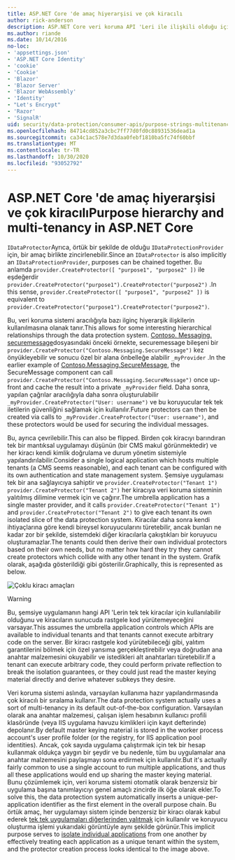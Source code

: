 ```yaml
---
title: ASP.NET Core 'de amaç hiyerarşisi ve çok kiracılı
author: rick-anderson
description: ASP.NET Core veri koruma API 'Leri ile ilişkili olduğu için amaç dize hiyerarşisi ve çok kiracılı olma hakkında bilgi edinin.
ms.author: riande
ms.date: 10/14/2016
no-loc:
- 'appsettings.json'
- 'ASP.NET Core Identity'
- 'cookie'
- 'Cookie'
- 'Blazor'
- 'Blazor Server'
- 'Blazor WebAssembly'
- 'Identity'
- "Let's Encrypt"
- 'Razor'
- 'SignalR'
uid: security/data-protection/consumer-apis/purpose-strings-multitenancy
ms.openlocfilehash: 84714cd852a3cbc7ff77d0fd0c88931536dead1a
ms.sourcegitcommit: ca34c1ac578e7d3daa0febf1810ba5fc74f60bbf
ms.translationtype: MT
ms.contentlocale: tr-TR
ms.lasthandoff: 10/30/2020
ms.locfileid: "93052792"
---
```

# <a name="purpose-hierarchy-and-multi-tenancy-in-aspnet-core"></a><span data-ttu-id="afbf1-103">ASP.NET Core 'de amaç hiyerarşisi ve çok kiracılı</span><span class="sxs-lookup"><span data-stu-id="afbf1-103">Purpose hierarchy and multi-tenancy in ASP.NET Core</span></span>

<span data-ttu-id="afbf1-104">`IDataProtector`Ayrıca, örtük bir şekilde de olduğu `IDataProtectionProvider` için, bir amaç birlikte zincirlenebilir.</span><span class="sxs-lookup"><span data-stu-id="afbf1-104">Since an `IDataProtector` is also implicitly an `IDataProtectionProvider`, purposes can be chained together.</span></span> <span data-ttu-id="afbf1-105">Bu anlamda `provider.CreateProtector([ "purpose1", "purpose2" ])` ile eşdeğerdir `provider.CreateProtector("purpose1").CreateProtector("purpose2")` .</span><span class="sxs-lookup"><span data-stu-id="afbf1-105">In this sense, `provider.CreateProtector([ "purpose1", "purpose2" ])` is equivalent to `provider.CreateProtector("purpose1").CreateProtector("purpose2")`.</span></span>

<span data-ttu-id="afbf1-106">Bu, veri koruma sistemi aracılığıyla bazı ilginç hiyerarşik ilişkilerin kullanılmasına olanak tanır.</span><span class="sxs-lookup"><span data-stu-id="afbf1-106">This allows for some interesting hierarchical relationships through the data protection system.</span></span> <span data-ttu-id="afbf1-107">[Contoso. Messaging. securemessage](xref:security/data-protection/consumer-apis/purpose-strings#data-protection-contoso-purpose)dosyasındaki önceki örnekte, securemessage bileşeni bir `provider.CreateProtector("Contoso.Messaging.SecureMessage")` kez önyükleyebilir ve sonucu özel bir alana önbelleğe alabilir `_myProvider` .</span><span class="sxs-lookup"><span data-stu-id="afbf1-107">In the earlier example of [Contoso.Messaging.SecureMessage](xref:security/data-protection/consumer-apis/purpose-strings#data-protection-contoso-purpose), the SecureMessage component can call `provider.CreateProtector("Contoso.Messaging.SecureMessage")` once up-front and cache the result into a private `_myProvider` field.</span></span> <span data-ttu-id="afbf1-108">Daha sonra, yapılan çağrılar aracılığıyla daha sonra oluşturulabilir `_myProvider.CreateProtector("User: username")` ve bu koruyucular tek tek iletilerin güvenliğini sağlamak için kullanılır.</span><span class="sxs-lookup"><span data-stu-id="afbf1-108">Future protectors can then be created via calls to `_myProvider.CreateProtector("User: username")`, and these protectors would be used for securing the individual messages.</span></span>

<span data-ttu-id="afbf1-109">Bu, ayrıca çevrilebilir.</span><span class="sxs-lookup"><span data-stu-id="afbf1-109">This can also be flipped.</span></span> <span data-ttu-id="afbf1-110">Birden çok kiracıyı barındıran tek bir mantıksal uygulamayı düşünün (bir CMS makul görünmektedir) ve her kiracı kendi kimlik doğrulama ve durum yönetim sistemiyle yapılandırılabilir.</span><span class="sxs-lookup"><span data-stu-id="afbf1-110">Consider a single logical application which hosts multiple tenants (a CMS seems reasonable), and each tenant can be configured with its own authentication and state management system.</span></span> <span data-ttu-id="afbf1-111">Şemsiye uygulaması tek bir ana sağlayıcıya sahiptir ve `provider.CreateProtector("Tenant 1")` `provider.CreateProtector("Tenant 2")` her kiracıya veri koruma sisteminin yalıtılmış dilimine vermek için ve çağırır.</span><span class="sxs-lookup"><span data-stu-id="afbf1-111">The umbrella application has a single master provider, and it calls `provider.CreateProtector("Tenant 1")` and `provider.CreateProtector("Tenant 2")` to give each tenant its own isolated slice of the data protection system.</span></span> <span data-ttu-id="afbf1-112">Kiracılar daha sonra kendi ihtiyaçlarına göre kendi bireysel koruyucularını türetebilir, ancak bunları ne kadar zor bir şekilde, sistemdeki diğer kiracılarla çakıştıkları bir koruyucu oluşturamazlar.</span><span class="sxs-lookup"><span data-stu-id="afbf1-112">The tenants could then derive their own individual protectors based on their own needs, but no matter how hard they try they cannot create protectors which collide with any other tenant in the system.</span></span> <span data-ttu-id="afbf1-113">Grafik olarak, aşağıda gösterildiği gibi gösterilir.</span><span class="sxs-lookup"><span data-stu-id="afbf1-113">Graphically, this is represented as below.</span></span>

![Çoklu kiracı amaçları](purpose-strings-multitenancy/_static/purposes-multi-tenancy.png)

>[!WARNING]
> <span data-ttu-id="afbf1-115">Bu, şemsiye uygulamanın hangi API 'Lerin tek tek kiracılar için kullanılabilir olduğunu ve kiracıların sunucuda rastgele kod yürütemeyeceğini varsayar.</span><span class="sxs-lookup"><span data-stu-id="afbf1-115">This assumes the umbrella application controls which APIs are available to individual tenants and that tenants cannot execute arbitrary code on the server.</span></span> <span data-ttu-id="afbf1-116">Bir kiracı rastgele kod yürütebileceği gibi, yalıtım garantilerini bölmek için özel yansıma gerçekleştirebilir veya doğrudan ana anahtar malzemesini okuyabilir ve istedikleri alt anahtarları türetebilir.</span><span class="sxs-lookup"><span data-stu-id="afbf1-116">If a tenant can execute arbitrary code, they could perform private reflection to break the isolation guarantees, or they could just read the master keying material directly and derive whatever subkeys they desire.</span></span>

<span data-ttu-id="afbf1-117">Veri koruma sistemi aslında, varsayılan kullanıma hazır yapılandırmasında çok kiracılı bir sıralama kullanır.</span><span class="sxs-lookup"><span data-stu-id="afbf1-117">The data protection system actually uses a sort of multi-tenancy in its default out-of-the-box configuration.</span></span> <span data-ttu-id="afbf1-118">Varsayılan olarak ana anahtar malzemesi, çalışan işlem hesabının kullanıcı profili klasöründe (veya IIS uygulama havuzu kimlikleri için kayıt defterinde) depolanır.</span><span class="sxs-lookup"><span data-stu-id="afbf1-118">By default master keying material is stored in the worker process account's user profile folder (or the registry, for IIS application pool identities).</span></span> <span data-ttu-id="afbf1-119">Ancak, çok sayıda uygulama çalıştırmak için tek bir hesap kullanmak oldukça yaygın bir şeydir ve bu nedenle, tüm bu uygulamalar ana anahtar malzemesini paylaşmayı sona erdirmek için kullanılır.</span><span class="sxs-lookup"><span data-stu-id="afbf1-119">But it's actually fairly common to use a single account to run multiple applications, and thus all these applications would end up sharing the master keying material.</span></span> <span data-ttu-id="afbf1-120">Bunu çözümlemek için, veri koruma sistemi otomatik olarak benzersiz bir uygulama başına tanımlayıcıyı genel amaçlı zincirde ilk öğe olarak ekler.</span><span class="sxs-lookup"><span data-stu-id="afbf1-120">To solve this, the data protection system automatically inserts a unique-per-application identifier as the first element in the overall purpose chain.</span></span> <span data-ttu-id="afbf1-121">Bu örtük amaç, her uygulamayı sistem içinde benzersiz bir kiracı olarak kabul ederek [tek tek uygulamaları diğerlerinden yalıtmak](xref:security/data-protection/configuration/overview#per-application-isolation) için kullanılır ve koruyucu oluşturma işlemi yukarıdaki görüntüyle aynı şekilde görünür.</span><span class="sxs-lookup"><span data-stu-id="afbf1-121">This implicit purpose serves to [isolate individual applications](xref:security/data-protection/configuration/overview#per-application-isolation) from one another by effectively treating each application as a unique tenant within the system, and the protector creation process looks identical to the image above.</span></span>

